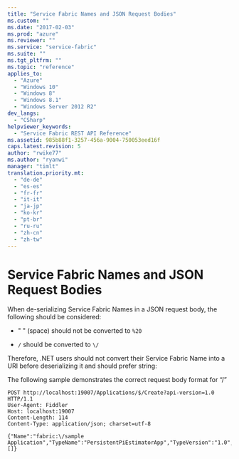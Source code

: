 ```yaml
---
title: "Service Fabric Names and JSON Request Bodies"
ms.custom: ""
ms.date: "2017-02-03"
ms.prod: "azure"
ms.reviewer: ""
ms.service: "service-fabric"
ms.suite: ""
ms.tgt_pltfrm: ""
ms.topic: "reference"
applies_to: 
  - "Azure"
  - "Windows 10"
  - "Windows 8"
  - "Windows 8.1"
  - "Windows Server 2012 R2"
dev_langs: 
  - "CSharp"
helpviewer_keywords: 
  - "Service Fabric REST API Reference"
ms.assetid: 985b88f1-3257-456a-9004-750053eed16f
caps.latest.revision: 5
author: "rwike77"
ms.author: "ryanwi"
manager: "timlt"
translation.priority.mt: 
  - "de-de"
  - "es-es"
  - "fr-fr"
  - "it-it"
  - "ja-jp"
  - "ko-kr"
  - "pt-br"
  - "ru-ru"
  - "zh-cn"
  - "zh-tw"
---
```

# Service Fabric Names and JSON Request Bodies
When de-serializing Service Fabric Names in a JSON request body, the following should be considered:  
  
-   " " (space) should not be converted to `%20`  
  
-   `/` should be converted to `\/`  
  
 Therefore, .NET users should not convert their Service Fabric Name into a URI before deserializing it and should prefer string:  
  
 The following sample demonstrates the correct request body format for “/”  
  
```  
POST http://localhost:19007/Applications/$/Create?api-version=1.0 HTTP/1.1  
User-Agent: Fiddler  
Host: localhost:19007  
Content-Length: 114  
Content-Type: application/json; charset=utf-8  
  
{"Name":"fabric:\/sample Application","TypeName":"PersistentPiEstimatorApp","TypeVersion":"1.0","ParameterList":[]}  
```